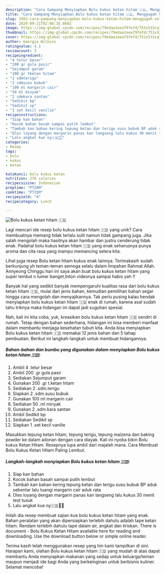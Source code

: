 ```yaml
---
description: "Cara Gampang Menyiapkan Bolu kukus ketan hitam 🇮🇩, Menggugah Selera"
title: "Cara Gampang Menyiapkan Bolu kukus ketan hitam 🇮🇩, Menggugah Selera"
slug: 3583-cara-gampang-menyiapkan-bolu-kukus-ketan-hitam-menggugah-selera
date: 2020-09-21T02:08:35.868Z
image: https://img-global.cpcdn.com/recipes/79edaa1eea797efd/751x532cq70/bolu-kukus-ketan-hitam-🇮🇩-foto-resep-utama.jpg
thumbnail: https://img-global.cpcdn.com/recipes/79edaa1eea797efd/751x532cq70/bolu-kukus-ketan-hitam-🇮🇩-foto-resep-utama.jpg
cover: https://img-global.cpcdn.com/recipes/79edaa1eea797efd/751x532cq70/bolu-kukus-ketan-hitam-🇮🇩-foto-resep-utama.jpg
author: Georgia Wilkins
ratingvalue: 4.1
reviewcount: 3
recipeingredient:
- "4 telur besar"
- "200 gr gula pasir"
- "Sejumput garam"
- "200 gr tketan hitam"
- "2 sdmterigu"
- "2 sdmsusu bubuk"
- "100 ml margarin cair"
- "50 ml minyak"
- "2 sdmkara santan"
- "Sedikit bp"
- "Sedikit sp"
- "1 set kecil vanilie"
recipeinstructions:
- "Siap kan bahan"
- "Kocok bahan basah sampai putih lembut"
- "Tambah kan bahan kering tepung ketan dan terigu susu bubuk BP aduk sebentar lalu tuangi margarin cair aduk rata"
- "Oles loyang dengan margarin panas kan langseng lalu kukus 30 menit test tusuk"
- "Lalu angkat kue ny🇮🇩🌱🌳"
categories:
- Resep
tags:
- bolu
- kukus
- ketan

katakunci: bolu kukus ketan 
nutrition: 278 calories
recipecuisine: Indonesian
preptime: "PT28M"
cooktime: "PT35M"
recipeyield: "4"
recipecategory: Lunch

---
```



![Bolu kukus ketan hitam 🇮🇩](https://img-global.cpcdn.com/recipes/79edaa1eea797efd/751x532cq70/bolu-kukus-ketan-hitam-🇮🇩-foto-resep-utama.jpg)

Lagi mencari ide resep bolu kukus ketan hitam 🇮🇩 yang unik? Cara membuatnya memang tidak terlalu sulit namun tidak gampang juga. Jika salah mengolah maka hasilnya akan hambar dan justru cenderung tidak enak. Padahal bolu kukus ketan hitam 🇮🇩 yang enak seharusnya punya aroma dan cita rasa yang mampu memancing selera kita.

Lihat juga resep Bolu ketan hitam kukus enak lainnya. Terimakasih sudah berkunjung yh teman-teman semoga selalu dalam limpahan Rahmat Allah. Annyeong Chinggu hari ini saya akan buat bolu kukus ketan hitam yang super lembut n lumer banget,tnton videonya sampai habis yah !!

Banyak hal yang sedikit banyak mempengaruhi kualitas rasa dari bolu kukus ketan hitam 🇮🇩, mulai dari jenis bahan, kemudian pemilihan bahan segar hingga cara mengolah dan menyajikannya. Tak perlu pusing kalau hendak menyiapkan bolu kukus ketan hitam 🇮🇩 enak di rumah, karena asal sudah tahu triknya maka hidangan ini dapat jadi suguhan spesial.


Nah, kali ini kita coba, yuk, kreasikan bolu kukus ketan hitam 🇮🇩 sendiri di rumah. Tetap dengan bahan sederhana, hidangan ini bisa memberi manfaat dalam membantu menjaga kesehatan tubuh kita. Anda bisa menyiapkan Bolu kukus ketan hitam 🇮🇩 memakai 12 jenis bahan dan 5 tahap pembuatan. Berikut ini langkah-langkah untuk membuat hidangannya.

<!--inarticleads1-->

##### Bahan-bahan dan bumbu yang digunakan dalam menyiapkan Bolu kukus ketan hitam 🇮🇩:

1. Ambil 4 .telur besar
1. Ambil 200 .gr gula pasir
1. Sediakan Sejumput garam
1. Gunakan 200 .gr t.ketan hitam
1. Sediakan 2 .sdm.terigu
1. Siapkan 2 .sdm.susu bubuk
1. Gunakan 100 ml margarin cair
1. Sediakan 50 .ml minyak
1. Gunakan 2 .sdm.kara santan
1. Ambil Sedikit bp
1. Sediakan Sedikit sp
1. Siapkan 1 .set kecil vanilie


Masukkan tepung ketan hitam, tepung terigu, tepung maizena dan baking powder ke dalam adonan dengan cara diayak. Kali ini nyoba bikin Bolu kukus Ketan Hitam. Resepnya lupa ambil dari majalah mana. Cara Membuat Bolu Kukus Ketan Hitam Paling Lembut. 

<!--inarticleads2-->

##### Langkah-langkah menyiapkan Bolu kukus ketan hitam 🇮🇩:

1. Siap kan bahan
1. Kocok bahan basah sampai putih lembut
1. Tambah kan bahan kering tepung ketan dan terigu susu bubuk BP aduk sebentar lalu tuangi margarin cair aduk rata
1. Oles loyang dengan margarin panas kan langseng lalu kukus 30 menit test tusuk
1. Lalu angkat kue ny🇮🇩🌱🌳


Inilah dia resep membuat sajian kue bolu kukus ketan hitam yang enak. Bahan peralatan yang akan dipersiapkan terlebih dahulu adalah tape ketan hitam. Rendam terlebih dahulu tape dalam air, angkat dan tiriskan. There is document - Bolu Kukus Ketan Hitam available here for reading and downloading. Use the download button below or simple online reader. 

Terima kasih telah menggunakan resep yang tim kami tampilkan di sini. Harapan kami, olahan Bolu kukus ketan hitam 🇮🇩 yang mudah di atas dapat membantu Anda menyiapkan makanan yang sedap untuk keluarga/teman maupun menjadi ide bagi Anda yang berkeinginan untuk berbisnis kuliner. Selamat mencoba!
